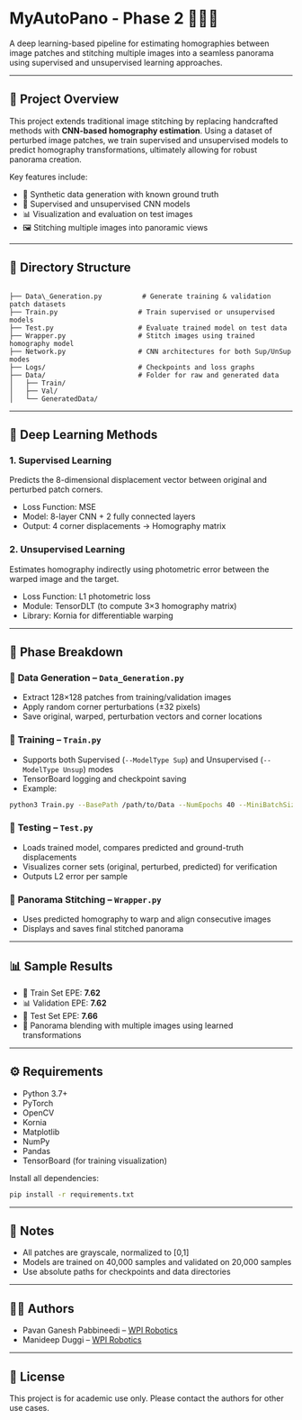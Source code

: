 # MyAutoPano - Phase 2 📸🔁🧠

A deep learning-based pipeline for estimating homographies between image patches and stitching multiple images into a seamless panorama using supervised and unsupervised learning approaches.

---

## 🚀 Project Overview

This project extends traditional image stitching by replacing handcrafted methods with **CNN-based homography estimation**. Using a dataset of perturbed image patches, we train supervised and unsupervised models to predict homography transformations, ultimately allowing for robust panorama creation.

Key features include:
- 🔧 Synthetic data generation with known ground truth
- 🧠 Supervised and unsupervised CNN models
- 📊 Visualization and evaluation on test images
- 🖼️ Stitching multiple images into panoramic views

---

## 📁 Directory Structure

```

├── Data\_Generation.py          # Generate training & validation patch datasets
├── Train.py                    # Train supervised or unsupervised models
├── Test.py                     # Evaluate trained model on test data
├── Wrapper.py                  # Stitch images using trained homography model
├── Network.py                  # CNN architectures for both Sup/UnSup modes
├── Logs/                       # Checkpoints and loss graphs
├── Data/                       # Folder for raw and generated data
│   ├── Train/
│   ├── Val/
│   └── GeneratedData/

````

---

## 🧠 Deep Learning Methods

### 1. **Supervised Learning**  
Predicts the 8-dimensional displacement vector between original and perturbed patch corners.

- Loss Function: MSE
- Model: 8-layer CNN + 2 fully connected layers
- Output: 4 corner displacements → Homography matrix

### 2. **Unsupervised Learning**  
Estimates homography indirectly using photometric error between the warped image and the target.

- Loss Function: L1 photometric loss
- Module: TensorDLT (to compute 3×3 homography matrix)
- Library: Kornia for differentiable warping

---

## 🧪 Phase Breakdown

### 🔹 **Data Generation** – `Data_Generation.py`

- Extract 128×128 patches from training/validation images
- Apply random corner perturbations (±32 pixels)
- Save original, warped, perturbation vectors and corner locations

### 🔹 **Training** – `Train.py`

- Supports both Supervised (`--ModelType Sup`) and Unsupervised (`--ModelType Unsup`) modes
- TensorBoard logging and checkpoint saving
- Example:

```bash
python3 Train.py --BasePath /path/to/Data --NumEpochs 40 --MiniBatchSize 32 --ModelType Sup
````

### 🔹 **Testing** – `Test.py`

* Loads trained model, compares predicted and ground-truth displacements
* Visualizes corner sets (original, perturbed, predicted) for verification
* Outputs L2 error per sample

### 🔹 **Panorama Stitching** – `Wrapper.py`

* Uses predicted homography to warp and align consecutive images
* Displays and saves final stitched panorama

---

## 📊 Sample Results

* 🧠 Train Set EPE: **7.62**
* 📊 Validation EPE: **7.62**
* 🧪 Test Set EPE: **7.66**
* 📸 Panorama blending with multiple images using learned transformations

---

## ⚙️ Requirements

* Python 3.7+
* PyTorch
* OpenCV
* Kornia
* Matplotlib
* NumPy
* Pandas
* TensorBoard (for training visualization)

Install all dependencies:

```bash
pip install -r requirements.txt
```

---

## 📌 Notes

* All patches are grayscale, normalized to \[0,1]
* Models are trained on 40,000 samples and validated on 20,000 samples
* Use absolute paths for checkpoints and data directories

---

## 👨‍💻 Authors

* Pavan Ganesh Pabbineedi – [WPI Robotics](ppabbineedi@wpi.edu)
* Manideep Duggi – [WPI Robotics](mduggi@wpi.edu)

---

## 📄 License

This project is for academic use only. Please contact the authors for other use cases.

```

